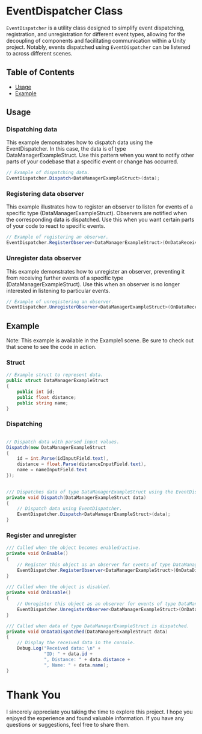 # EventDispatcher Class

`EventDispatcher` is a utility class designed to simplify event dispatching, registration, and unregistration for different event types, allowing for the decoupling of components and facilitating communication within a Unity project. Notably, events dispatched using `EventDispatcher` can be listened to across different scenes.

## Table of Contents

- [Usage](#usage)
- [Example](#example)

## Usage

### Dispatching data
This example demonstrates how to dispatch data using the EventDispatcher. In this case, the data is of type DataManagerExampleStruct. Use this pattern when you want to notify other parts of your codebase that a specific event or change has occurred.
```csharp
// Example of dispatching data.
EventDispatcher.Dispatch<DataManagerExampleStruct>(data);
```

### Registering data observer
This example illustrates how to register an observer to listen for events of a specific type (DataManagerExampleStruct). Observers are notified when the corresponding data is dispatched. Use this when you want certain parts of your code to react to specific events.
```csharp
// Example of registering an observer.
EventDispatcher.RegisterObserver<DataManagerExampleStruct>(OnDataReceived);
```

### Unregister data observer
This example demonstrates how to unregister an observer, preventing it from receiving further events of a specific type (DataManagerExampleStruct). Use this when an observer is no longer interested in listening to particular events.
```csharp
// Example of unregistering an observer.
EventDispatcher.UnregisterObserver<DataManagerExampleStruct>(OnDataReceived);
```

## Example

Note: This example is available in the Example1 scene. Be sure to check out that scene to see the code in action.

### Struct
```csharp
// Example struct to represent data.
public struct DataManagerExampleStruct
{
    public int id;
    public float distance;
    public string name;
}

```

### Dispatching
```csharp

// Dispatch data with parsed input values.
Dispatch(new DataManagerExampleStruct
{
    id = int.Parse(idInputField.text),
    distance = float.Parse(distanceInputField.text),
    name = nameInputField.text
});

  
/// Dispatches data of type DataManagerExampleStruct using the EventDispatcher.   
private void Dispatch(DataManagerExampleStruct data)
{
    // Dispatch data using EventDispatcher.
    EventDispatcher.Dispatch<DataManagerExampleStruct>(data); 
}
```

### Register and unregister
```csharp
/// Called when the object becomes enabled/active.  
private void OnEnable()
{
    // Register this object as an observer for events of type DataManagerExampleStruct.
    EventDispatcher.RegisterObserver<DataManagerExampleStruct>(OnDataDispatched);
}
  
/// Called when the object is disabled.   
private void OnDisable()
{
    // Unregister this object as an observer for events of type DataManagerExampleStruct.
    EventDispatcher.UnregisterObserver<DataManagerExampleStruct>(OnDataDispatched);
}

/// Called when data of type DataManagerExampleStruct is dispatched.
private void OnDataDispatched(DataManagerExampleStruct data)
{
    // Display the received data in the console.
    Debug.Log("Received data: \n" +
              "ID: " + data.id +
              ", Distance: " + data.distance +
              ", Name: " + data.name);
}
```

# Thank You

I sincerely appreciate you taking the time to explore this project. I hope you enjoyed the experience and found valuable information. If you have any questions or suggestions, feel free to share them.

